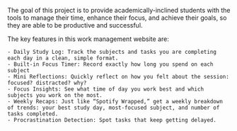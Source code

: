The goal of this project is to provide academically-inclined students with the tools to manage their time, enhance their focus, and achieve their goals, so they are able to be productive and successful.

The key features in this work management website are:

    - Daily Study Log: Track the subjects and tasks you are completing each day in a clean, simple format.
    - Built-in Focus Timer: Record exactly how long you spend on each subject
    - Mini Reflections: Quickly reflect on how you felt about the session: focused? distracted? why?
    - Focus Insights: See what time of day you work best and which subjects you work on the most.
    - Weekly Recaps: Just like “Spotify Wrapped,” get a weekly breakdown of trends: your best study day, most-focused subject, and number of tasks completed.
    - Procrastination Detection: Spot tasks that keep getting delayed.
